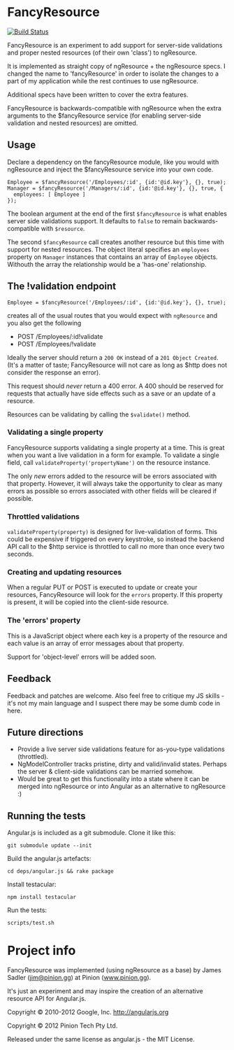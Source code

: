 # FancyResource

[![Build Status](https://travis-ci.org/PinionTech/fancy-resource.png "Build Status")](https://travis-ci.org/PinionTech/fancy-resource)

FancyResource is an experiment to add support for server-side validations and
proper nested resources (of their own 'class') to ngResource.

It is implemented as straight copy of ngResource + the ngResource specs.
I changed the name to 'fancyResource' in order to isolate the changes to a part
of my application while the rest continues to use ngResource.

Additional specs have been written to cover the extra features.

FancyResource is backwards-compatible with ngResource when the extra arguments
to the $fancyResource service (for enabling server-side validation and nested
resources) are omitted.

## Usage

Declare a dependency on the fancyResource module, like you would with
ngResource and inject the $fancyResource service into your own code.

    Employee = $fancyResource('/Employees/:id', {id:'@id.key'}, {}, true);
    Manager = $fancyResource('/Managers/:id', {id:'@id.key'}, {}, true, {
      employees: [ Employee ]
    });

The boolean argument at the end of the first `$fancyResource` is what enables
server side validations support. It defaults to `false` to remain
backwards-compatible with `$resource`.

The second `$fancyResource` call creates another resource but this time with
support for nested resources. The object literal specifies an `employees`
property on `Manager` instances that contains an array of `Employee` objects.
Withouth the array the relationship would be a 'has-one' relationship.

## The !validation endpoint

    Employee = $fancyResource('/Employees/:id', {id:'@id.key'}, {}, true);

creates all of the usual routes that you would expect with `ngResource` and you
also get the following

 - POST /Employees/:id!validate
 - POST /Employees/!validate

Ideally the server should return a `200 OK` instead of a `201 Object Created`.
(It's a matter of taste; FancyResource will not care as long as $http does not
consider the response an error).

This request should *never* return a 400 error. A 400 should be reserved for
requests that actually have side effects such as a save or an update of
a resource.

Resources can be validating by calling the `$validate()` method.

### Validating a single property

FancyResource supports validating a single property at a time. This is great
when you want a live validation in a form for example. To validate a single
field, call `validateProperty('propertyName')` on the resource instance.

The only *new* errors added to the resource will be errors associated with that
property. However, it will always take the opportunity to clear as many errors
as possible so errors associated with other fields will be cleared if possible.

### Throttled validations

`validateProperty(property)` is designed for live-validation of forms.  This
could be expensive if triggered on every keystroke, so instead the backend API
call to the $http service is throttled to call no more than once every two
seconds.

### Creating and updating resources

When a regular PUT or POST is executed to update or create your resources,
FancyResource will look for the `errors` property. If this property is present,
it will be copied into the client-side resource.

### The 'errors' property

This is a JavaScript object where each key is a property of the resource and
each value is an array of error messages about that property.

Support for 'object-level' errors will be added soon.

## Feedback

Feedback and patches are welcome. Also feel free to critique my JS skills - it's
not my main language and I suspect there may be some dumb code in here.

## Future directions

- Provide a live server side validations feature for as-you-type validations
  (throttled).
- NgModelController tracks pristine, dirty and valid/invalid states. Perhaps
  the server & client-side validations can be married somehow.
- Would be great to get this functionality into a state where it can be merged
  into ngResource or into Angular as an alternative to ngResource :)

## Running the tests

Angular.js is included as a git submodule. Clone it like this:

    git submodule update --init

Build the angular.js artefacts:

    cd deps/angular.js && rake package

Install testacular:

    npm install testacular

Run the tests:

    scripts/test.sh

# Project info

FancyResource was implemented (using ngResource as a base) by James Sadler
(jim@pinion.gg) at Pinion (www.pinion.gg).

It's just an experiment and may inspire the creation of an alternative resource
API for Angular.js.

Copyright © 2010-2012 Google, Inc. http://angularjs.org

Copyright © 2012 Pinion Tech Pty Ltd.

Released under the same license as angular.js - the MIT License.

